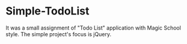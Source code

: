 # Simple-TodoList
It was a small assignment of "Todo List" application with Magic School style. The simple project's focus is jQuery.
